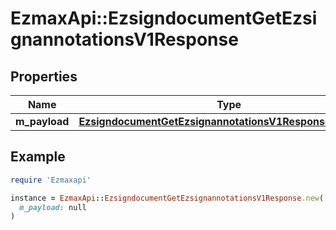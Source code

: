 # EzmaxApi::EzsigndocumentGetEzsignannotationsV1Response

## Properties

| Name | Type | Description | Notes |
| ---- | ---- | ----------- | ----- |
| **m_payload** | [**EzsigndocumentGetEzsignannotationsV1ResponseMPayload**](EzsigndocumentGetEzsignannotationsV1ResponseMPayload.md) |  |  |

## Example

```ruby
require 'Ezmaxapi'

instance = EzmaxApi::EzsigndocumentGetEzsignannotationsV1Response.new(
  m_payload: null
)
```

